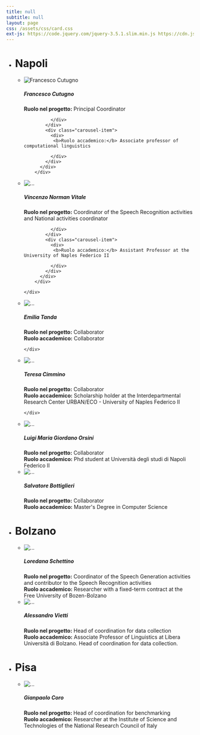 ```yaml
---
title: null
subtitle: null
layout: page
css: /assets/css/card.css
ext-js: https://code.jquery.com/jquery-3.5.1.slim.min.js https://cdn.jsdelivr.net/npm/popper.js@1.16.0/dist/umd/popper.min.js https://stackpath.bootstrapcdn.com/bootstrap/4.4.1/js/bootstrap.min.js
---
```


- # Napoli

  - <div class="card mb-3" style="max-width: 640px;">
    <div class="row g-0">
      <div class="col-md-4">
        <img src="/assets/img/franco_cutugno.jpeg" class="img-fluid rounded-start" alt="Francesco Cutugno">
      </div>
      <a href="#" class="stretched-link"></a>
      <div class="col-md-8">
      <div class="card-body">
        <h5 class="card-title">Francesco Cutugno</h5>
          <div class="carousel slide" data-ride="carousel">
              <div class="carousel-inner">
                <div class="carousel-item active">
                  <div>
                   <b>Ruolo nel progetto:</b> Principal Coordinator 
                   
                  </div>
                </div>
                <div class="carousel-item">
                  <div>
                   <b>Ruolo accademico:</b> Associate professor of computational linguistics 
                   
                  </div>
                </div>
              </div>
            </div>
      </div>
      </div>
      
    </div>
    </div>

  - <div class="card mb-3" style="max-width: 640px;">
    <div class="row g-0">
      <div class="col-md-4">
        <img src="/assets/img/norman.jpeg" class="img-fluid rounded-start" alt="...">
      </div>
      <a href="#" class="stretched-link"></a>

      <div class="col-md-8">
        <div class="card-body">
          <h5 class="card-title">Vincenzo Norman Vitale</h5>
            <div class="carousel slide" data-ride="carousel">
              <div class="carousel-inner">
                <div class="carousel-item active">
                  <div>
                   <b>Ruolo nel progetto:</b> Coordinator of the Speech Recognition activities and National activities coordinator
                   
                  </div>
                </div>
                <div class="carousel-item">
                  <div>
                   <b>Ruolo accademico:</b> Assistant Professor at the University of Naples Federico II
                   
                  </div>
                </div>
              </div>
            </div>
          
        </div>
      </div>

    </div>
    </div>

  - <div class="card mb-3" style="max-width: 640px;">
    <div class="row g-0">
      <div class="col-md-4">
        <img src="/assets/img/emilia_tanda.jpeg" class="img-fluid rounded-start" alt="...">
      </div>
      <a href="#" class="stretched-link"></a>

      <div class="col-md-8">
        <div class="card-body">
          <h5 class="card-title">Emilia Tanda</h5>
            <div class="carousel slide" data-ride="carousel">
              <div class="carousel-inner">
                <div class="carousel-item active">
                  <div>
                   <b>Ruolo nel progetto:</b> 
                   Collaborator
                  </div>
                </div>
                <div class="carousel-item">
                  <div>
                   <b>Ruolo accademico:</b> 
                   Collaborator
                  </div>
                </div>
              </div>
            </div>
          
        </div>
      </div>
    </div>
    </div>

  - <div class="card mb-3" style="max-width: 640px;">
    <div class="row g-0">
      <div class="col-md-4">
        <img src="/assets/img/teresa.jpeg" class="img-fluid rounded-start" alt="...">
      </div>
      <div class="col-md-8">
        <div class="card-body">
          <h5 class="card-title">Teresa Cimmino</h5>
            <div class="carousel slide" data-ride="carousel">
              <div class="carousel-inner">
                <div class="carousel-item active">
                  <div>
                   <b>Ruolo nel progetto:</b> 
                   Collaborator
                  </div>
                </div>
                <div class="carousel-item">
                  <div>
                   <b>Ruolo accademico:</b> 
                   Scholarship holder at the Interdepartmental Research Center URBAN/ECO - University of Naples Federico II
                  </div>
                </div>
              </div>
            </div>
          
        </div>
      </div>
      <a href="#" class="stretched-link"></a>
    </div>
    </div>

  - <div class="card mb-3" style="max-width: 640px;">
    <div class="row g-0">
      <div class="col-md-4">
        <img src="/assets/img/luigi.jpeg" class="img-fluid rounded-start" alt="...">
      </div>
      <div class="col-md-8">
        <div class="card-body">
          <h5 class="card-title">Luigi Maria Giordano Orsini</h5>
            <div class="carousel slide" data-ride="carousel">
              <div class="carousel-inner">
                <div class="carousel-item active">
                  <div>
                   <b>Ruolo nel progetto:</b> 
                   Collaborator
                  </div>
                </div>
                <div class="carousel-item">
                  <div>
                   <b>Ruolo accademico:</b> 
                   Phd student at Università degli studi di Napoli Federico II
                  </div>
                </div>
              </div>
            </div>
          </div>
        </div>
      <a href="#" class="stretched-link"></a>

      </div>
    </div>

  - <div class="card mb-3" style="max-width: 640px;">
    <div class="row g-0">
      <div class="col-md-4">
        <img src="/assets/img/salvatore.jpeg" class="img-fluid rounded-start" alt="...">
      </div>
      <div class="col-md-8">
        <div class="card-body">
          <h5 class="card-title">Salvatore Bottiglieri</h5>
            <div class="carousel slide" data-ride="carousel">
              <div class="carousel-inner">
                <div class="carousel-item active">
                  <div>
                   <b>Ruolo nel progetto:</b> 
                   Collaborator
                  </div>
                </div>
                <div class="carousel-item">
                  <div>
                   <b>Ruolo accademico:</b> 
                   Master's Degree in Computer Science
                  </div>
                </div>
              </div>
            </div>
        </div>
      </div>
    </div>
    </div>

- # Bolzano

  - <div class="card mb-3" style="max-width: 640px;">
    <div class="row g-0">
      <div class="col-md-4">
        <img src="/assets/img/loredana_schettino.jpeg" class="img-fluid rounded-start" alt="...">
      </div>
      <div class="col-md-8">
        <div class="card-body">
          <h5 class="card-title">Loredana Schettino</h5>
            <div class="carousel slide" data-ride="carousel">
              <div class="carousel-inner">
                <div class="carousel-item active">
                  <div>
                   <b>Ruolo nel progetto:</b> 
                   Coordinator of the Speech Generation activities and contributor to the Speech Recognition activities
                  </div>
                </div>
                <div class="carousel-item">
                  <div>
                   <b>Ruolo accademico:</b> 
                   Researcher with a fixed-term contract at the Free University of Bozen-Bolzano
                  </div>
                </div>
              </div>
            </div>
          </div>
        </div>
      </div>
    </div>

  - <div class="card mb-3" style="max-width: 640px;">
    <div class="row g-0">
      <div class="col-md-4">
        <img src="/assets/img/alessandro_vietti.enc" class="img-fluid rounded-start" alt="...">
      </div>
      <div class="col-md-8">
        <div class="card-body">
          <h5 class="card-title">Alessandro Vietti</h5>
            <div class="carousel slide" data-ride="carousel">
              <div class="carousel-inner">
                <div class="carousel-item active">
                  <div>
                   <b>Ruolo nel progetto:</b> 
                   Head of coordination for data collection
                  </div>
                </div>
                <div class="carousel-item">
                  <div>
                   <b>Ruolo accademico:</b> 
                    Associate Professor of Linguistics at Libera Università di Bolzano. Head of coordination for data collection.
                  </div>
                </div>
              </div>
            </div>
        </div>
      </div>
    </div>
    </div>

- # Pisa

  - <div class="card mb-3" style="max-width: 640px;">
    <div class="row g-0">
      <div class="col-md-4">
        <img src="/assets/img/gianpaolo_coro.jpeg" class="img-fluid rounded-start" alt="...">
      </div>
      <div class="col-md-8">
        <div class="card-body">
          <h5 class="card-title">Gianpaolo Coro</h5>
            <div class="carousel slide" data-ride="carousel">
              <div class="carousel-inner">
                <div class="carousel-item active">
                  <div>
                   <b>Ruolo nel progetto: </b> Head of coordination for benchmarking
                  </div>
                </div>
                <div class="carousel-item">
                  <div>
                   <b>Ruolo accademico:</b> 
                      Researcher at the Institute of Science and Technologies of the National Research Council of Italy
                  </div>
                </div>
              </div>
            </div>
        </div>
      </div>
    </div>
    </div>



    